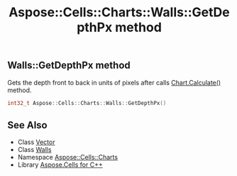 ﻿---
title: Aspose::Cells::Charts::Walls::GetDepthPx method
linktitle: GetDepthPx
second_title: Aspose.Cells for C++ API Reference
description: 'Aspose::Cells::Charts::Walls::GetDepthPx method. Gets the depth front to back in units of pixels after calls Chart.Calculate() method in C++.'
type: docs
weight: 1400
url: /cpp/aspose.cells.charts/walls/getdepthpx/
---
## Walls::GetDepthPx method


Gets the depth front to back in units of pixels after calls [Chart.Calculate()](../../chart/calculate/) method.

```cpp
int32_t Aspose::Cells::Charts::Walls::GetDepthPx()
```

## See Also

* Class [Vector](../../../aspose.cells/vector/)
* Class [Walls](../)
* Namespace [Aspose::Cells::Charts](../../)
* Library [Aspose.Cells for C++](../../../)
